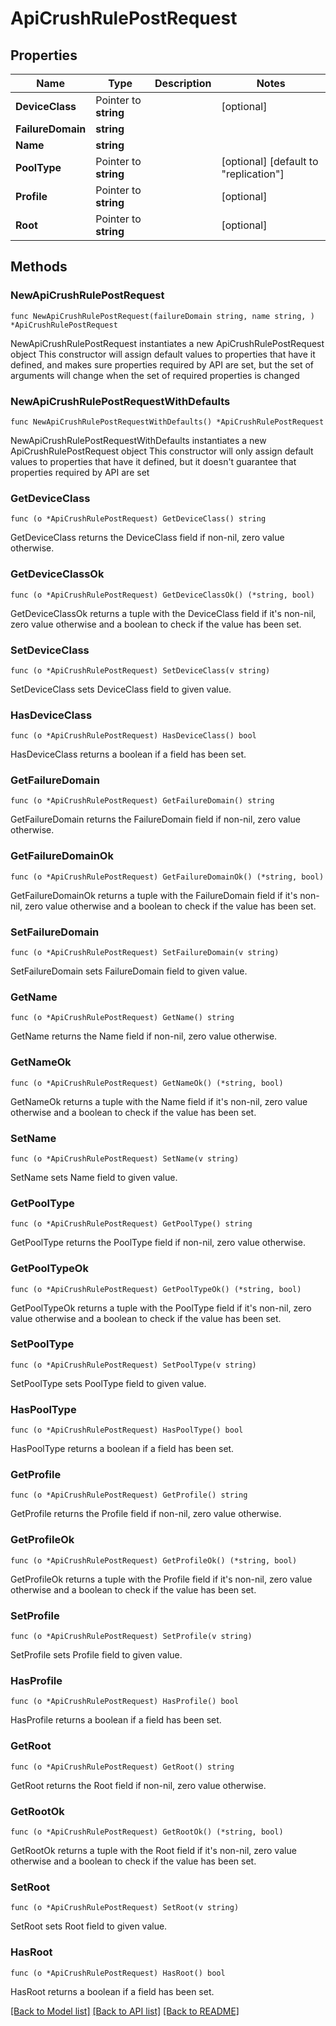 # ApiCrushRulePostRequest

## Properties

Name | Type | Description | Notes
------------ | ------------- | ------------- | -------------
**DeviceClass** | Pointer to **string** |  | [optional] 
**FailureDomain** | **string** |  | 
**Name** | **string** |  | 
**PoolType** | Pointer to **string** |  | [optional] [default to "replication"]
**Profile** | Pointer to **string** |  | [optional] 
**Root** | Pointer to **string** |  | [optional] 

## Methods

### NewApiCrushRulePostRequest

`func NewApiCrushRulePostRequest(failureDomain string, name string, ) *ApiCrushRulePostRequest`

NewApiCrushRulePostRequest instantiates a new ApiCrushRulePostRequest object
This constructor will assign default values to properties that have it defined,
and makes sure properties required by API are set, but the set of arguments
will change when the set of required properties is changed

### NewApiCrushRulePostRequestWithDefaults

`func NewApiCrushRulePostRequestWithDefaults() *ApiCrushRulePostRequest`

NewApiCrushRulePostRequestWithDefaults instantiates a new ApiCrushRulePostRequest object
This constructor will only assign default values to properties that have it defined,
but it doesn't guarantee that properties required by API are set

### GetDeviceClass

`func (o *ApiCrushRulePostRequest) GetDeviceClass() string`

GetDeviceClass returns the DeviceClass field if non-nil, zero value otherwise.

### GetDeviceClassOk

`func (o *ApiCrushRulePostRequest) GetDeviceClassOk() (*string, bool)`

GetDeviceClassOk returns a tuple with the DeviceClass field if it's non-nil, zero value otherwise
and a boolean to check if the value has been set.

### SetDeviceClass

`func (o *ApiCrushRulePostRequest) SetDeviceClass(v string)`

SetDeviceClass sets DeviceClass field to given value.

### HasDeviceClass

`func (o *ApiCrushRulePostRequest) HasDeviceClass() bool`

HasDeviceClass returns a boolean if a field has been set.

### GetFailureDomain

`func (o *ApiCrushRulePostRequest) GetFailureDomain() string`

GetFailureDomain returns the FailureDomain field if non-nil, zero value otherwise.

### GetFailureDomainOk

`func (o *ApiCrushRulePostRequest) GetFailureDomainOk() (*string, bool)`

GetFailureDomainOk returns a tuple with the FailureDomain field if it's non-nil, zero value otherwise
and a boolean to check if the value has been set.

### SetFailureDomain

`func (o *ApiCrushRulePostRequest) SetFailureDomain(v string)`

SetFailureDomain sets FailureDomain field to given value.


### GetName

`func (o *ApiCrushRulePostRequest) GetName() string`

GetName returns the Name field if non-nil, zero value otherwise.

### GetNameOk

`func (o *ApiCrushRulePostRequest) GetNameOk() (*string, bool)`

GetNameOk returns a tuple with the Name field if it's non-nil, zero value otherwise
and a boolean to check if the value has been set.

### SetName

`func (o *ApiCrushRulePostRequest) SetName(v string)`

SetName sets Name field to given value.


### GetPoolType

`func (o *ApiCrushRulePostRequest) GetPoolType() string`

GetPoolType returns the PoolType field if non-nil, zero value otherwise.

### GetPoolTypeOk

`func (o *ApiCrushRulePostRequest) GetPoolTypeOk() (*string, bool)`

GetPoolTypeOk returns a tuple with the PoolType field if it's non-nil, zero value otherwise
and a boolean to check if the value has been set.

### SetPoolType

`func (o *ApiCrushRulePostRequest) SetPoolType(v string)`

SetPoolType sets PoolType field to given value.

### HasPoolType

`func (o *ApiCrushRulePostRequest) HasPoolType() bool`

HasPoolType returns a boolean if a field has been set.

### GetProfile

`func (o *ApiCrushRulePostRequest) GetProfile() string`

GetProfile returns the Profile field if non-nil, zero value otherwise.

### GetProfileOk

`func (o *ApiCrushRulePostRequest) GetProfileOk() (*string, bool)`

GetProfileOk returns a tuple with the Profile field if it's non-nil, zero value otherwise
and a boolean to check if the value has been set.

### SetProfile

`func (o *ApiCrushRulePostRequest) SetProfile(v string)`

SetProfile sets Profile field to given value.

### HasProfile

`func (o *ApiCrushRulePostRequest) HasProfile() bool`

HasProfile returns a boolean if a field has been set.

### GetRoot

`func (o *ApiCrushRulePostRequest) GetRoot() string`

GetRoot returns the Root field if non-nil, zero value otherwise.

### GetRootOk

`func (o *ApiCrushRulePostRequest) GetRootOk() (*string, bool)`

GetRootOk returns a tuple with the Root field if it's non-nil, zero value otherwise
and a boolean to check if the value has been set.

### SetRoot

`func (o *ApiCrushRulePostRequest) SetRoot(v string)`

SetRoot sets Root field to given value.

### HasRoot

`func (o *ApiCrushRulePostRequest) HasRoot() bool`

HasRoot returns a boolean if a field has been set.


[[Back to Model list]](../README.md#documentation-for-models) [[Back to API list]](../README.md#documentation-for-api-endpoints) [[Back to README]](../README.md)


